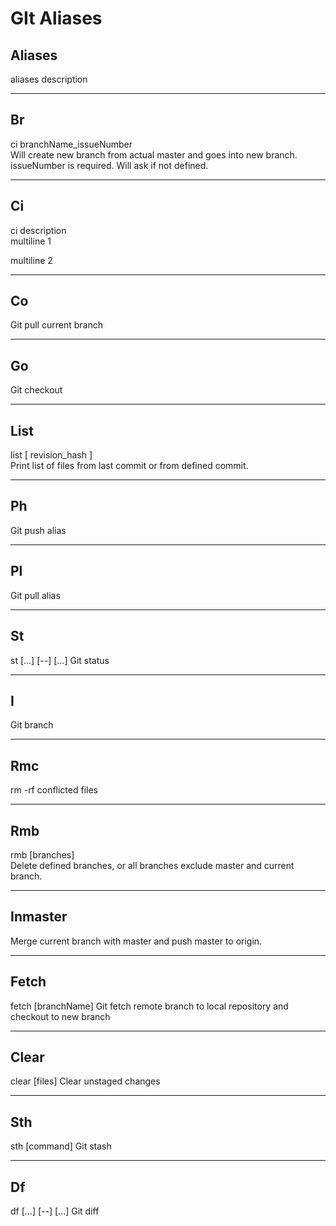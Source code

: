 GIt Aliases
===========

Aliases
-------
aliases description

- - -
Br
--

ci branchName_issueNumber<br>
Will create new branch from actual master and goes into new branch.
issueNumber is required. Will ask if not defined.

- - -
Ci
--

ci description<br>
multiline 1<br>

multiline 2<br>

- - -
Co
--

Git pull current branch

- - -
Go
--

Git checkout

- - -
List
----

list [ revision_hash ]<br>
Print list of files from last commit or from defined commit.

- - -
Ph
--

Git push alias

- - -
Pl
--

Git pull alias

- - -
St
--

st [<options>...] [--] [<pathspec>...]
Git status
- - -
I
--

Git branch
- - -
Rmc
--

rm -rf conflicted files
- - -
Rmb
--

rmb [branches]<br>
Delete defined branches, or all branches exclude master and current branch.
- - -
Inmaster
--

Merge current branch with master and push master to origin.
- - -
Fetch
--

fetch [branchName]
Git fetch remote branch to local repository and checkout to new branch
- - -
Clear
--

clear [files]
Clear unstaged changes
- - -
Sth
--

sth [command]
Git stash
- - -
Df
--

df [<options>...] [--] [<pathspec>...]
Git diff
